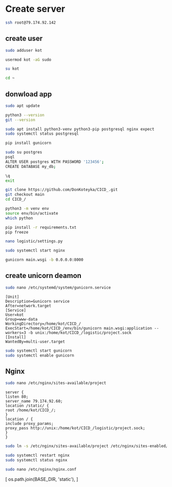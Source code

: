 # Create server
``` bash
ssh root@79.174.92.142
```

## create user
``` bash
sudo adduser kot
```
``` bash
usermod kot -aG sudo
```
``` bash
su kot
```
``` bash
cd ~

```

## donwload app
``` bash
sudo apt update
```
``` bash
python3 --version
git --version
```
``` bash
sudo apt install python3-venv python3-pip postgresql nginx expect
sudo systemctl status postgresql
```
``` bash
pip install gunicorn
```

``` bash
sudo su postgres
psql
ALTER USER postgres WITH PASSWORD '123456';
CREATE DATABASE my_db;

\q
exit
```
``` bash
git clone https://github.com/DonKoteyka/CICD_.git
git checkout main
cd CICD_/

python3 -m venv env
source env/bin/activate
which python

pip install -r requirements.txt
pip freeze
```
``` bash
nano logistic/settings.py
```
``` bash
sudo systemctl start nginx
```
``` bash
gunicorn main.wsgi -b 0.0.0.0:8000
```


## create unicorn deamon
``` bash
sudo nano /etc/systemd/system/gunicorn.service
```
```
[Unit]
Description=Gunicorn service	
After=network.target
[Service]
User=kot
Group=www-data
WorkingDirectory=/home/kot/CICD_/ 
ExecStart=/home/kot/CICD_/env/bin/gunicorn main.wsgi:application --workers=3 -b unix:/home/kot/CICD_/logistic/project.sock
[Install]
WantedBy=multi-user.target
```
``` bash
sudo systemctl start gunicorn
sudo systemctl enable gunicorn
```


## Nginx
``` bash
sudo nano /etc/nginx/sites-available/project
```
```
server {
listen 80;
server_name 79.174.92.60;
location /static/ {
root /home/kot/CICD_/;
}
location / {
include proxy_params;
proxy_pass http://unix:/home/kot/CICD_/logistic/project.sock;
}
}
```
``` bash
sudo ln -s /etc/nginx/sites-available/project /etc/nginx/sites-enabled/
```
``` bash
sudo systemctl restart nginx
sudo systemctl status nginx
```
``` bash
sudo nano /etc/nginx/nginx.conf
```

[
    os.path.join(BASE_DIR, 'static'),
]
